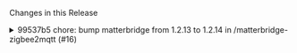 Changes in this Release

<details><summary>99537b5 chore: bump matterbridge from 1.2.13 to 1.2.14 in /matterbridge-zigbee2mqtt (#16)</summary>
chore: bump matterbridge from 1.2.13 to 1.2.14 in /matterbridge-zigbee2mqtt (#16)

[//]: # (dependabot-start)
⚠️  **Dependabot is rebasing this PR** ⚠️ 

Rebasing might not happen immediately, so don't worry if this takes some
time.

Note: if you make any changes to this PR yourself, they will take
precedence over the rebase.

---

[//]: # (dependabot-end)

Bumps [matterbridge](https://github.com/Luligu/matterbridge) from 1.2.13
to 1.2.14.
<details>
<summary>Release notes</summary>
<p><em>Sourced from <a
href="https://github.com/Luligu/matterbridge/releases">matterbridge's
releases</a>.</em></p>
<blockquote>
<h2>Release 1.2.14</h2>
<h2>[1.2.14] - 2024-05-09</h2>
<h3>Added</h3>
<ul>
<li>[frontend]: Frontend updated to 0.9.0.</li>
<li>[frontend]: Added Plugin config editor</li>
<li>[frontend]: Added tool column to registered plugins with QRCode,
Config, Remove and Enable/Disable</li>
<li>[frontend]: Removed Shutdown button when Matterbridge runs as a
service or with docker</li>
<li>[frontend]: Added Error state to registered plugins</li>
</ul>
<!-- raw HTML omitted -->
</blockquote>
</details>
<details>
<summary>Changelog</summary>
<p><em>Sourced from <a
href="https://github.com/Luligu/matterbridge/blob/main/CHANGELOG.md">matterbridge's
changelog</a>.</em></p>
<blockquote>
<h2>[1.2.14] - 2024-05-09</h2>
<h3>Added</h3>
<ul>
<li>[frontend]: Frontend updated to 0.9.0.</li>
<li>[frontend]: Added Plugin config editor</li>
<li>[frontend]: Added tool column to registered plugins with QRCode,
Config, Remove and Enable/Disable</li>
<li>[frontend]: Removed Shutdown button when Matterbridge runs as a
service or with docker</li>
<li>[frontend]: Added Error state to registered plugins</li>
</ul>
<!-- raw HTML omitted -->
</blockquote>
</details>
<details>
<summary>Commits</summary>
<ul>
<li><a
href="https://github.com/Luligu/matterbridge/commit/6853d6097b8190dd057a3d1f80d9dcfd968f203f"><code>6853d60</code></a>
Merge pull request <a
href="https://redirect.github.com/Luligu/matterbridge/issues/21">#21</a>
from Luligu/dev</li>
<li><a
href="https://github.com/Luligu/matterbridge/commit/d50d1f5a01986ef0e2f8ff01c1ef1de437d2dfd1"><code>d50d1f5</code></a>
Docker publish</li>
<li>See full diff in <a
href="https://github.com/Luligu/matterbridge/compare/1.2.13...1.2.14">compare
view</a></li>
</ul>
</details>
<br />


[![Dependabot compatibility
score](https://dependabot-badges.githubapp.com/badges/compatibility_score?dependency-name=matterbridge&package-manager=npm_and_yarn&previous-version=1.2.13&new-version=1.2.14)](https://docs.github.com/en/github/managing-security-vulnerabilities/about-dependabot-security-updates#about-compatibility-scores)

Dependabot will resolve any conflicts with this PR as long as you don't
alter it yourself. You can also trigger a rebase manually by commenting
`@dependabot rebase`.

[//]: # (dependabot-automerge-start)
[//]: # (dependabot-automerge-end)

---

<details>
<summary>Dependabot commands and options</summary>
<br />

You can trigger Dependabot actions by commenting on this PR:
- `@dependabot rebase` will rebase this PR
- `@dependabot recreate` will recreate this PR, overwriting any edits
that have been made to it
- `@dependabot merge` will merge this PR after your CI passes on it
- `@dependabot squash and merge` will squash and merge this PR after
your CI passes on it
- `@dependabot cancel merge` will cancel a previously requested merge
and block automerging
- `@dependabot reopen` will reopen this PR if it is closed
- `@dependabot close` will close this PR and stop Dependabot recreating
it. You can achieve the same result by closing it manually
- `@dependabot show <dependency name> ignore conditions` will show all
of the ignore conditions of the specified dependency
- `@dependabot ignore this major version` will close this PR and stop
Dependabot creating any more for this major version (unless you reopen
the PR or upgrade to it yourself)
- `@dependabot ignore this minor version` will close this PR and stop
Dependabot creating any more for this minor version (unless you reopen
the PR or upgrade to it yourself)
- `@dependabot ignore this dependency` will close this PR and stop
Dependabot creating any more for this dependency (unless you reopen the
PR or upgrade to it yourself)


</details>

Signed-off-by: dependabot[bot] <support@github.com>
Co-authored-by: dependabot[bot] <49699333+dependabot[bot]@users.noreply.github.com></details>
